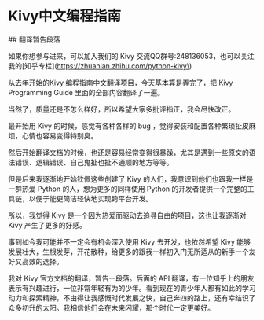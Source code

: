 # Kivy中文编程指南

\#\# 翻译暂告段落

如果你想参与进来，可以加入我们的 Kivy 交流QQ群号:248136053，也可以关注我的\[知乎专栏\]\(https://zhuanlan.zhihu.com/python-kivy\)

从去年开始的Kivy 编程指南中文翻译项目，今天基本算是弄完了，把 Kivy Programming Guide 里面的全部内容翻译了一遍。

当然了，质量还是不怎么样好，所以希望大家多批评指正，我会尽快改正。

最开始用 Kivy 的时候，感觉有各种各样的 bug ，觉得安装和配置各种繁琐扯皮麻烦，心情也容易变得特别臭。

然后开始翻译文档的时候，也还是容易经常变得很暴躁，尤其是遇到一些原文的语法错误、逻辑错误、自己鬼扯也扯不通顺的地方等等。

但是后来我逐渐地开始钦佩这些创建了 Kivy 的人们，我意识到他们也跟我一样是一群热爱 Python 的人，想为更多的同样使用 Python 的开发者提供一个完整的工具链，以便于能更简洁轻快地实现跨平台开发。

所以，我觉得 Kivy 是一个因为热爱而驱动去追寻自由的项目，这也让我逐渐对 Kivy 产生了更多的好感。

事到如今我可能并不一定会有机会深入使用 Kivy 去开发，也依然希望 Kivy 能够发展壮大，生根发芽，开花散种，给更多的跟我一样初入门无所适从的新手一个友好又高效的选择。

我对 Kivy 官方文档的翻译，暂告一段落。后面的 API 翻译，有一位知乎上的朋友表示有兴趣进行，一位非常年轻有为的少年。看到现在的青少年人都有如此的学习动力和探索精神，不由得让我感慨时代发展之快，自己奔四的路上，还有幸结识了众多初升的太阳。我相信他们会在未来闪耀，那个时代一定更美好。

